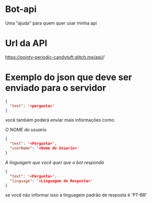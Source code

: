 # Bot-api
Uma "ajuda" para quem quer usar minha api

# Url da API
https://pointy-periodic-candytuft.glitch.me/api/<bot>/

# Exemplo do json que deve ser enviado para o servidor
```json
{ 
  "text": '<pergunta>'
}
```
você também poderá enviar mais informações como:

*O NOME do usuario*
```json
{ 
  "text": '<Pergunta>',
  "userName": '<Nome do Usuario>'
}
```
*A linguagem que você quer que o bot responda*
```json
{ 
  "text": '<Pergunta>',
  "linguage": '<Linguagem de Resposta>'
}
```
se você não informar isso a linguagem padrão de resposta é 'PT-BR'
